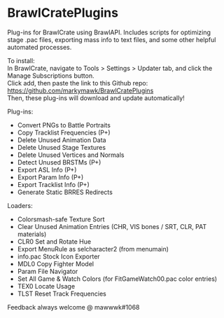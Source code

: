 # BrawlCratePlugins
Plug-ins for BrawlCrate using BrawlAPI. Includes scripts for optimizing stage .pac files, exporting mass info to text files, and some other helpful automated processes.

To install:  
In BrawlCrate, navigate to Tools > Settings > Updater tab, and click the Manage Subscriptions button.  
Click add, then paste the link to this Github repo: https://github.com/markymawk/BrawlCratePlugins  
Then, these plug-ins will download and update automatically!  

Plug-ins:
- Convert PNGs to Battle Portraits
- Copy Tracklist Frequencies (P+)
- Delete Unused Animation Data
- Delete Unused Stage Textures
- Delete Unused Vertices and Normals
- Detect Unused BRSTMs (P+)
- Export ASL Info (P+)
- Export Param Info (P+)
- Export Tracklist Info (P+)
- Generate Static BRRES Redirects

Loaders:
- Colorsmash-safe Texture Sort
- Clear Unused Animation Entries (CHR, VIS bones / SRT, CLR, PAT materials)
- CLR0 Set and Rotate Hue
- Export MenuRule as selcharacter2 (from menumain)
- info.pac Stock Icon Exporter
- MDL0 Copy Fighter Model
- Param File Navigator
- Set All Game & Watch Colors (for FitGameWatch00.pac color entries)
- TEX0 Locate Usage
- TLST Reset Track Frequencies

Feedback always welcome @ mawwwk#1068
